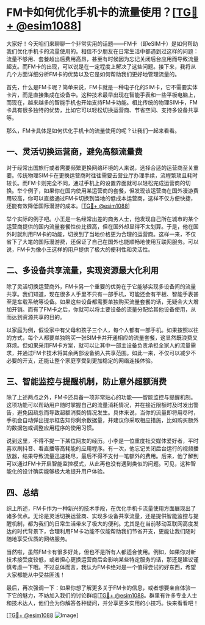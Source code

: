 # FM卡如何优化手机卡的流量使用？[[TG💪+ @esim1088](https://t.me/s/esim1088)]

大家好！今天咱们来聊聊一个非常实用的话题——FM卡（即eSIM卡）是如何帮助我们优化手机卡的流量使用的。相信不少朋友在日常生活中都遇到过这样的问题：流量不够用、套餐超出后费用高昂，甚至有时候因为忘记关闭后台应用而导致流量超支。而FM卡的出现，可以说是在一定程度上解决了这些问题。接下来，我将从几个方面详细分析FM卡的优势以及它是如何帮助我们更好地管理流量的。

首先，什么是FM卡呢？简单来说，FM卡就是一种电子化的SIM卡，它不需要实体卡片，而是直接集成在设备中。这种技术最早出现在智能手表和一些平板电脑上，而现在，越来越多的智能手机也开始支持FM卡功能。相比传统的物理SIM卡，FM卡具有很多独特的优势，比如它可以轻松切换运营商、节省空间、支持多设备共享等。

那么，FM卡具体是如何优化手机卡的流量使用的呢？让我们一起来看看。

## 一、灵活切换运营商，避免高额流量费

对于经常出国旅行或者需要频繁更换网络环境的人来说，选择合适的运营商至关重要。传统物理SIM卡在更换运营商时往往需要去营业厅办理手续，流程繁琐且耗时较长。而FM卡则完全不同，通过手机上的设置界面就可以轻松完成运营商的切换。举个例子，如果你在国内使用某运营商的套餐，但发现该运营商在国外漫游费用较高，你可以直接通过FM卡切换到当地的低成本运营商，这样不仅方便快捷，还能有效降低国际漫游的成本。[[TG💪+ @esim1088](https://t.me/s/esim1088)]

举个实际的例子吧。小王是一名经常出差的商务人士，他发现自己所在城市的某个运营商提供的国内流量套餐性价比很高，但在国外却显得不太划算。于是，他在国外时就利用FM卡的功能，切换到了当地价格更为合理的运营商。这样一来，不仅省下了大笔的国际漫游费，还保证了自己在国外也能顺畅地使用互联网服务。可以说，FM卡为像小王这样的用户提供了极大的便利性和灵活性。

## 二、多设备共享流量，实现资源最大化利用

除了灵活切换运营商外，FM卡另一个重要的优势在于它能够实现多设备间的流量共享。我们知道，现在很多人手里不只有一部手机，可能还会有平板、智能手表甚至是车载系统等设备。如果这些设备都需要单独购买流量套餐的话，无疑会大大增加开销。而有了FM卡之后，你就可以将主要设备的流量分配给其他设备使用，从而达到资源共享的目的。

以家庭为例，假设家中有父母和孩子三个人，每个人都有一部手机。如果按照以往的方式，每个人都要单独购买一张SIM卡并开通相应的流量套餐，这显然既浪费又麻烦。但如果采用FM卡方案，就可以让其中一部主设备负责承担全家人的流量需求，并通过FM卡技术将其余两部设备纳入共享范围。如此一来，不仅可以减少不必要的开支，还能让整个家庭享受到更加稳定的网络连接体验。

## 三、智能监控与提醒机制，防止意外超额消费

除了上述两点之外，FM卡还具备一项非常贴心的功能——智能监控与提醒机制。这项功能可以帮助用户随时掌握自己的流量消耗情况，并在接近限额时及时发出警告，避免因疏忽而导致超额消费的情况发生。具体来说，当你的流量即将用尽时，手机会自动弹出提示框告知你剩余数据量，并建议你采取相应措施，比如购买额外的数据包或调整应用程序的使用习惯。

说到这里，不得不提一下某位网友的经历。小李是一位重度社交媒体爱好者，平时喜欢刷抖音、看直播等高耗能的应用程序。有一次，他忘记关闭后台运行的视频播放器，结果导致流量迅速耗尽，最后不得不支付一笔额外的费用。后来，他了解到可以通过FM卡开启智能监控模式，从此再也没有遇到类似的问题。可见，这种智能化的设计确实能够极大地提升用户体验。

## 四、总结

综上所述，FM卡作为一种新兴的技术手段，在优化手机卡流量使用方面展现出了诸多优点。无论是灵活切换运营商、实现多设备共享流量，还是提供智能监控与提醒机制，都为我们的日常生活带来了极大的便利。尤其是在当前移动互联网高度发达的时代背景下，合理利用FM卡功能不仅能帮助我们节省开支，更能让我们随时随地享受优质的网络服务。

当然啦，虽然FM卡有很多好处，但也不是所有人都适合使用。例如，如果你对新技术接受度较低，或者担心更换运营商后会影响某些特定服务的话，那还是建议谨慎考虑一下哦。不过总体而言，我认为FM卡绝对是一个值得尝试的好东西，希望大家都能从中受益匪浅！

最后，再次强调一下：如果你想了解更多关于FM卡的信息，或者想要亲自体验一下它的魅力，不妨加入我们的讨论群组[[TG💪+ @esim1088](https://t.me/s/esim1088)。群里有许多专业人士和技术达人，他们会为你解答各种疑问，并分享更多实用的小技巧。快来看看吧！

[[TG💪+ @esim1088](https://t.me/s/esim1088) ![Image](https://i.postimg.cc/4NQfJmqS/Snipaste-2025-05-13-00-14-12.png)]